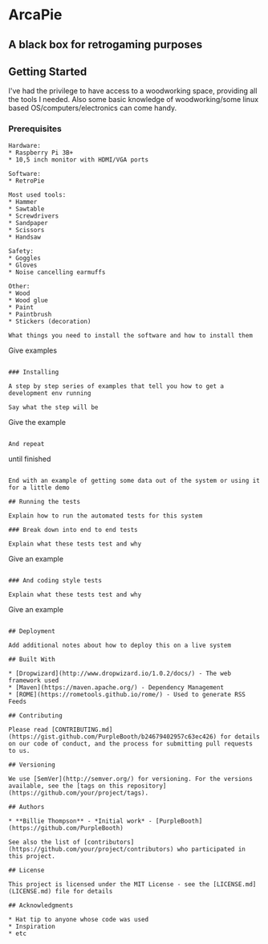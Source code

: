 # ArcaPie
 
## A black box for retrogaming purposes

## Getting Started

I've had the privilege to have access to a woodworking space, providing all the tools I needed. 
Also some basic knowledge of woodworking/some linux based OS/computers/electronics can come handy.

### Prerequisites
```
Hardware:
* Raspberry Pi 3B+
* 10,5 inch monitor with HDMI/VGA ports
```
```
Software:
* RetroPie
```

```
Most used tools:
* Hammer                                                                                                 
* Sawtable                                                                                                
* Screwdrivers                                                                                            
* Sandpaper 
* Scissors
* Handsaw
```
 
```  
Safety:
* Goggles
* Gloves
* Noise cancelling earmuffs
```

```
Other:
* Wood
* Wood glue
* Paint
* Paintbrush
* Stickers (decoration)

What things you need to install the software and how to install them

```
Give examples
```

### Installing

A step by step series of examples that tell you how to get a development env running

Say what the step will be

```
Give the example
```

And repeat

```
until finished
```

End with an example of getting some data out of the system or using it for a little demo

## Running the tests

Explain how to run the automated tests for this system

### Break down into end to end tests

Explain what these tests test and why

```
Give an example
```

### And coding style tests

Explain what these tests test and why

```
Give an example
```

## Deployment

Add additional notes about how to deploy this on a live system

## Built With

* [Dropwizard](http://www.dropwizard.io/1.0.2/docs/) - The web framework used
* [Maven](https://maven.apache.org/) - Dependency Management
* [ROME](https://rometools.github.io/rome/) - Used to generate RSS Feeds

## Contributing

Please read [CONTRIBUTING.md](https://gist.github.com/PurpleBooth/b24679402957c63ec426) for details on our code of conduct, and the process for submitting pull requests to us.

## Versioning

We use [SemVer](http://semver.org/) for versioning. For the versions available, see the [tags on this repository](https://github.com/your/project/tags). 

## Authors

* **Billie Thompson** - *Initial work* - [PurpleBooth](https://github.com/PurpleBooth)

See also the list of [contributors](https://github.com/your/project/contributors) who participated in this project.

## License

This project is licensed under the MIT License - see the [LICENSE.md](LICENSE.md) file for details

## Acknowledgments

* Hat tip to anyone whose code was used
* Inspiration
* etc


